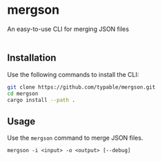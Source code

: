 # mergson
An easy-to-use CLI for merging JSON files
<br>
<br>

## Installation

Use the following commands to install the CLI:

```bash
git clone https://github.com/typable/mergson.git
cd mergson
cargo install --path .
```

## Usage

Use the `mergson` command to merge JSON files.

```
mergson -i <input> -o <output> [--debug]
```
